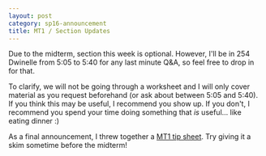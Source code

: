 ```yaml
---
layout: post
category: sp16-announcement
title: MT1 / Section Updates
---
```


Due to the midterm, section this week is optional. However, I'll be in 254 Dwinelle from 5:05 to 5:40 for any last minute Q&A, so feel free to drop in for that.

To clarify, we will not be going through a worksheet and I will only cover material as you request beforehand (or ask about between 5:05 and 5:40). If you think this may be useful, I recommend you show up. If you don't, I recommend you spend your time doing something that _is_ useful... like eating dinner :)

As a final announcement, I threw together a [MT1 tip sheet](https://docs.google.com/document/d/1vGO6_7i-T2cZL8gyl3FUcrQSv1kKZshdgUbnlcXMUkg/edit?usp=sharing). Try giving it a skim sometime before the midterm!
